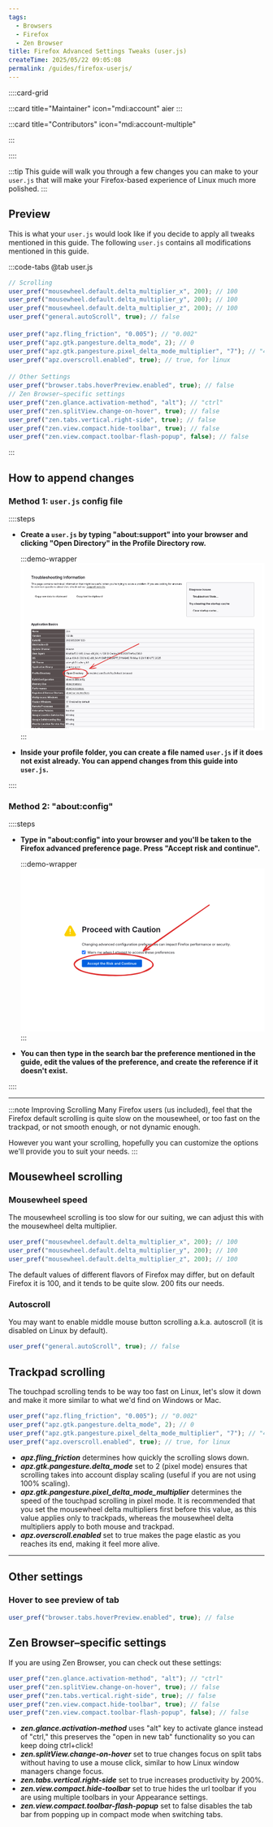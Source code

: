 ```yaml
---
tags:
  - Browsers
  - Firefox
  - Zen Browser
title: Firefox Advanced Settings Tweaks (user.js)
createTime: 2025/05/22 09:05:08
permalink: /guides/firefox-userjs/
---
```

::::card-grid

:::card title="Maintainer" icon="mdi:account"
aier
:::

:::card title="Contributors" icon="mdi:account-multiple"
<!-- add name here -->
:::

::::

:::tip
This guide will walk you through a few changes you can make to your `user.js` that will make your Firefox-based experience of Linux much more polished.
:::

## Preview

This is what your `user.js` would look like if you decide to apply all tweaks mentioned in this guide. The following `user.js` contains all modifications mentioned in this guide.

:::code-tabs
@tab user.js

```js
// Scrolling
user_pref("mousewheel.default.delta_multiplier_x", 200); // 100
user_pref("mousewheel.default.delta_multiplier_y", 200); // 100
user_pref("mousewheel.default.delta_multiplier_z", 200); // 100
user_pref("general.autoScroll", true); // false

user_pref("apz.fling_friction", "0.005"); // "0.002"
user_pref("apz.gtk.pangesture.delta_mode", 2); // 0
user_pref("apz.gtk.pangesture.pixel_delta_mode_multiplier", "7"); // "40.0"
user_pref("apz.overscroll.enabled", true); // true, for linux

// Other Settings
user_pref("browser.tabs.hoverPreview.enabled", true); // false
// Zen Browser–specific settings
user_pref("zen.glance.activation-method", "alt"); // "ctrl"
user_pref("zen.splitView.change-on-hover", true); // false
user_pref("zen.tabs.vertical.right-side", true); // false
user_pref("zen.view.compact.hide-toolbar", true); // false
user_pref("zen.view.compact.toolbar-flash-popup", false); // false
```

:::

## How to append changes

### Method 1: `user.js` config file

::::steps

- **Create a `user.js` by typing "about:support" into your browser and clicking "Open Directory" in the Profile Directory row.**

  :::demo-wrapper
  ![Firefox Profile Directory](./assets/firefox-profile-directory.png)
  :::

- **Inside your profile folder, you can create a file named `user.js` if it does not exist already. You can append changes from this guide into `user.js`.**

::::

### Method 2: "about:config"

::::steps

- **Type in "about:config" into your browser and you'll be taken to the Firefox advanced preference page. Press "Accept risk and continue".**

  :::demo-wrapper
  ![Firefox about:config page](./assets/firefox-about-config.png)
  :::

- **You can then type in the search bar the preference mentioned in the guide, edit the values of the preference, and create the reference if it doesn't exist.**

::::

---

:::note Improving Scrolling
Many Firefox users (us included), feel that the Firefox default scrolling is quite slow on the mousewheel, or too fast on the trackpad, or not smooth enough, or not dynamic enough.

However you want your scrolling, hopefully you can customize the options we'll provide you to suit your needs.
:::

## Mousewheel scrolling

### Mousewheel speed

The mousewheel scrolling is too slow for our suiting, we can adjust this with the mousewheel delta multiplier.

```js
user_pref("mousewheel.default.delta_multiplier_x", 200); // 100
user_pref("mousewheel.default.delta_multiplier_y", 200); // 100
user_pref("mousewheel.default.delta_multiplier_z", 200); // 100
```

The default values of different flavors of Firefox may differ, but on default Firefox it is 100, and it tends to be quite slow. 200 fits our needs.

### Autoscroll

You may want to enable middle mouse button scrolling a.k.a. autoscroll (it is disabled on Linux by default).

```js
user_pref("general.autoScroll", true); // false
```

## Trackpad scrolling

The touchpad scrolling tends to be way too fast on Linux, let's slow it down and make it more similar to what we'd find on Windows or Mac.

```js
user_pref("apz.fling_friction", "0.005"); // "0.002"
user_pref("apz.gtk.pangesture.delta_mode", 2); // 0
user_pref("apz.gtk.pangesture.pixel_delta_mode_multiplier", "7"); // "40.0"
user_pref("apz.overscroll.enabled", true); // true, for linux
```

- **_apz.fling_friction_** determines how quickly the scrolling slows down.
- **_apz.gtk.pangesture.delta_mode_** set to 2 (pixel mode) ensures that scrolling takes into account display scaling (useful if you are not using 100% scaling).
- **_apz.gtk.pangesture.pixel_delta_mode_multiplier_** determines the speed of the touchpad scrolling in pixel mode. It is recommended that you set the mousewheel delta multipliers first before this value, as this value applies only to trackpads, whereas the mousewheel delta multipliers apply to both mouse and trackpad.
- **_apz.overscroll.enabled_** set to true makes the page elastic as you reaches its end, making it feel more alive.

---

## Other settings

### Hover to see preview of tab

```js
user_pref("browser.tabs.hoverPreview.enabled", true); // false
```

## Zen Browser–specific settings

If you are using Zen Browser, you can check out these settings:

```js
user_pref("zen.glance.activation-method", "alt"); // "ctrl"
user_pref("zen.splitView.change-on-hover", true); // false
user_pref("zen.tabs.vertical.right-side", true); // false
user_pref("zen.view.compact.hide-toolbar", true); // false
user_pref("zen.view.compact.toolbar-flash-popup", false); // false
```

- **_zen.glance.activation-method_** uses "alt" key to activate glance instead of "ctrl," this preserves the "open in new tab" functionality so you can keep doing ctrl+click!
- **_zen.splitView.change-on-hover_** set to true changes focus on split tabs without having to use a mouse click, similar to how Linux window managers change focus.
- **_zen.tabs.vertical.right-side_** set to true increases productivity by 200%.
- **_zen.view.compact.hide-toolbar_** set to true hides the url toolbar if you are using multiple toolbars in your Appearance settings.
- **_zen.view.compact.toolbar-flash-popup_** set to false disables the tab bar from popping up in compact mode when switching tabs.
